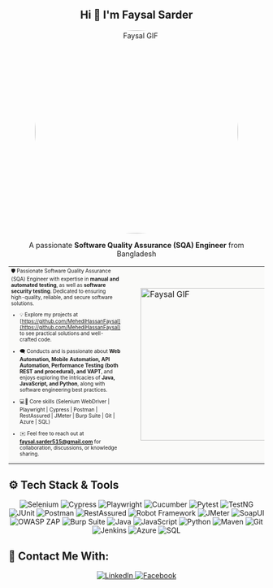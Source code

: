 <h2 align="center">Hi 👋 I'm Faysal Sarder</h2>

<p align="center">
  <img src="https://camo.githubusercontent.com/8307c250d04b4ab899ef9e8151c3f76b3c5b8af58a0210ac2ff8df8f15ccacf6/68747470733a2f2f692e70696e696d672e636f6d2f6f726967696e616c732f62392f34392f63382f62393439633836613537306466303761373434306162653339343035383334632e676966" 
       alt="Faysal GIF" 
       width="400" 
       height="400" 
       style="border-radius:50%;" />
</p>

<p align="center">
  A passionate <strong>Software Quality Assurance (SQA) Engineer</strong> from Bangladesh
</p>


<table style="background-color:#FAFAF9; padding:0px;">
  <tr>
    <td style="vertical-align: middle; padding-right: 20px; max-width: 400px; font-size:10px;">
      🛡️ Passionate Software Quality Assurance (SQA) Engineer with expertise in <strong>manual and automated testing</strong>, as well as <strong>software security testing</strong>. Dedicated to ensuring high-quality, reliable, and secure software solutions.


- 💡 Explore my projects at [https://github.com/MehediHassanFaysal](https://github.com/MehediHassanFaysal) to see practical solutions and well-crafted code.  

- 🗨️ Conducts and is passionate about **Web Automation, Mobile Automation, API Automation, Performance Testing (both REST and procedural), and VAPT**, and enjoys exploring the intricacies of **Java, JavaScript, and Python**, along with software engineering best practices.
  
- 💻📌 Core skills (Selenium WebDriver | Playwright | Cypress | Postman | RestAssured | JMeter | Burp Suite | Git | Azure | SQL)

  
- ✉️ Feel free to reach out at **faysal.sarder515@gmail.com** for collaboration, discussions, or knowledge sharing.



      
    </td>
    <td style="vertical-align: middle; padding-left: 20px;">
      <img src="https://i.pinimg.com/originals/79/9e/0d/799e0d7779f6ea6c3a89885ff60c55af.gif" alt="Faysal GIF" width="300" />
    </td>
  </tr>
</table>


## ⚙️ Tech Stack & Tools

<p align="center">
  <img src="https://img.shields.io/badge/Selenium-43B02A?style=for-the-badge&logo=selenium&logoColor=white" alt="Selenium" />
    <img src="https://img.shields.io/badge/Cypress-17202C?style=for-the-badge&logo=cypress&logoColor=white" alt="Cypress" />
  <img src="https://img.shields.io/badge/Playwright-000000?style=for-the-badge&logo=playwright&logoColor=white" alt="Playwright" />
   <img src="https://img.shields.io/badge/Cucumber-43B02A?style=for-the-badge&logo=cucumber&logoColor=white" alt="Cucumber" />
  <img src="https://img.shields.io/badge/Pytest-0080C0?style=for-the-badge&logo=pytest&logoColor=white" alt="Pytest" />
    <img src="https://img.shields.io/badge/TestNG-5C4EE5?style=for-the-badge&logo=testng&logoColor=white" alt="TestNG" />
  <img src="https://img.shields.io/badge/JUnit-25A162?style=for-the-badge&logo=junit&logoColor=white" alt="JUnit" />
  <img src="https://img.shields.io/badge/Postman-FF6C37?style=for-the-badge&logo=postman&logoColor=white" alt="Postman" />
  <img src="https://img.shields.io/badge/RestAssured-5C4EE5?style=for-the-badge" alt="RestAssured" />
    <img src="https://img.shields.io/badge/Robot_Framework-FF0000?style=for-the-badge&logo=robot-framework&logoColor=white" alt="Robot Framework" />
  <img src="https://img.shields.io/badge/JMeter-6A2C70?style=for-the-badge&logo=apachejmeter&logoColor=white" alt="JMeter" />
  <img src="https://img.shields.io/badge/SoapUI-6A2C70?style=for-the-badge&logo=soapui&logoColor=white" alt="SoapUI" />
  <img src="https://img.shields.io/badge/OWASP_ZAP-FF0000?style=for-the-badge&logo=owasp&logoColor=white" alt="OWASP ZAP" />
  <img src="https://img.shields.io/badge/Burp_Suite-EE7621?style=for-the-badge&logo=portswigger&logoColor=white" alt="Burp Suite" />
  <img src="https://img.shields.io/badge/Java-007396?style=for-the-badge&logo=java&logoColor=white" alt="Java" />
  <img src="https://img.shields.io/badge/JavaScript-F7DF1E?style=for-the-badge&logo=JavaScript&logoColor=black" alt="JavaScript" />
  <img src="https://img.shields.io/badge/Python-3670A0?style=for-the-badge&logo=python&logoColor=ffdd54" alt="Python" />
  <img src="https://img.shields.io/badge/Maven-C71A36?style=for-the-badge&logo=apachemaven&logoColor=white" alt="Maven" />
  <img src="https://img.shields.io/badge/Git-F05032?style=for-the-badge&logo=git&logoColor=white" alt="Git" />
  <img src="https://img.shields.io/badge/Jenkins-D24939?style=for-the-badge&logo=jenkins&logoColor=white" alt="Jenkins" />
  <img src="https://img.shields.io/badge/Azure-0078D4?style=for-the-badge&logo=microsoft-azure&logoColor=white" alt="Azure" />
  <img src="https://img.shields.io/badge/SQL-4479A1?style=for-the-badge&logo=sql&logoColor=white" alt="SQL" />
</p>


## 🤝 Contact Me With:

<p align="center">
  <a href="#" target="_blank">
    <img src="https://img.shields.io/badge/LinkedIn-0077B5?style=for-the-badge&logo=linkedin&logoColor=white" alt="LinkedIn"/>
  </a>
  <a href="#" target="_blank">
    <img src="https://img.shields.io/badge/Facebook-1877F2?style=for-the-badge&logo=facebook&logoColor=white" alt="Facebook"/>
  </a>
</p>



















<!--
**MehediHassanFaysal/.github** is a ✨ _special_ ✨ repository because its `profile/README.md` (this file) appears on your GitHub profile.


